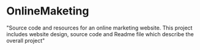# OnlineMaketing
"Source code and resources for an online marketing website. This project includes website design, source code and Readme file which describe the overall project"
